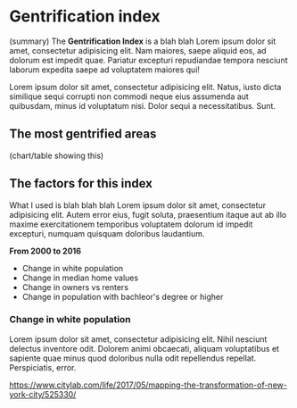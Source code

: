 # Gentrification index


(summary) The **Gentrification Index** is a blah blah Lorem ipsum dolor sit amet, consectetur adipisicing elit. Nam maiores, saepe aliquid eos, ad dolorum est impedit quae. Pariatur excepturi repudiandae tempora nesciunt laborum expedita saepe ad voluptatem maiores qui!

Lorem ipsum dolor sit amet, consectetur adipisicing elit. Natus, iusto dicta similique sequi corrupti non commodi neque eius assumenda aut quibusdam, minus id voluptatum nisi. Dolor sequi a necessitatibus. Sunt.


## The most gentrified areas

(chart/table showing this)



## The factors for this index

What I used is blah blah blah Lorem ipsum dolor sit amet, consectetur adipisicing elit. Autem error eius, fugit soluta, praesentium itaque aut ab illo maxime exercitationem temporibus voluptatem dolorum id impedit excepturi, numquam quisquam doloribus laudantium.


**From 2000 to 2016**

- Change in white population 
- Change in median home values
- Change in owners vs renters
- Change in population with bachleor's degree or higher



### Change in white population

Lorem ipsum dolor sit amet, consectetur adipisicing elit. Nihil nesciunt delectus inventore odit. Dolorem animi obcaecati, aliquam voluptatibus et sapiente quae minus quod doloribus nulla odit repellendus repellat. Perspiciatis, error.


https://www.citylab.com/life/2017/05/mapping-the-transformation-of-new-york-city/525330/



